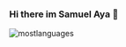 ### Hi there im Samuel Aya 👋

![mostlanguages](https://github-readme-stats.vercel.app/api/top-langs/?username=shogunincognito&hide=java&theme=onedark)


<!--
**shogunIncognito/shogunincognito** is a ✨ _special_ ✨ repository because its `README.md` (this file) appears on your GitHub profile.

Here are some ideas to get you started:

- 🔭 I’m currently working on ...
- 🌱 I’m currently learning ...
- 👯 I’m looking to collaborate on ...
- 🤔 I’m looking for help with ...
- 💬 Ask me about ...
- 📫 How to reach me: ...
- 😄 Pronouns: ...
- ⚡ Fun fact: ...
-->
